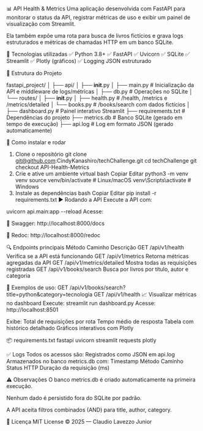 📊 API Health & Metrics
Uma aplicação desenvolvida com FastAPI para monitorar o status da API, registrar métricas de uso e exibir um painel de visualização com Streamlit.

Ela também expõe uma rota para busca de livros fictícios e grava logs estruturados e métricas de chamadas HTTP em um banco SQLite.

🔧 Tecnologias utilizadas
✅ Python 3.8+
✅ FastAPI
✅ Uvicorn
✅ SQLite
✅ Streamlit
✅ Plotly (gráficos)
✅ Logging JSON estruturado

📁 Estrutura do Projeto

fastapi_project/
│
├── api/
│   ├── __init__.py
│   ├── main.py             # Inicialização da API e middleware de logs/métricas
│   ├── db.py               # Operações no SQLite
│   └── routes/
│       ├── __init__.py
│       ├── health.py       # /health, /metrics e /metrics/detailed
│       └── books.py        # /books/search com dados fictícios
│
├── dashboard.py            # Painel interativo Streamlit
├── requirements.txt        # Dependências do projeto
├── metrics.db              # Banco SQLite (gerado em tempo de execução)
├── api.log                 # Log em formato JSON (gerado automaticamente)

🚀 Como instalar e rodar

1. Clone o repositório
git clone git@github.com:CindyKanashiro/techChallenge.git
cd techChallenge
git checkout API-Health-Metrics
3. Crie e ative um ambiente virtual
bash
Copiar
Editar
python3 -m venv venv
source venv/bin/activate     # Linux/macOS
venv\Scripts\activate        # Windows
4. Instale as dependências
bash
Copiar
Editar
pip install -r requirements.txt
▶️ Rodando a API
Execute a API com:

uvicorn api.main:app --reload
Acesse:

📘 Swagger: http://localhost:8000/docs

📘 Redoc: http://localhost:8000/redoc

🔍 Endpoints principais
Método	Caminho	Descrição
GET	/api/v1/health	Verifica se a API está funcionando
GET	/api/v1/metrics	Retorna métricas agregadas da API
GET	/api/v1/metrics/detailed	Mostra todas as requisições registradas
GET	/api/v1/books/search	Busca por livros por título, autor e categoria

📌 Exemplos de uso:
GET /api/v1/books/search?title=python&category=tecnologia
GET /api/v1/health
📈 Visualizar métricas no dashboard
Execute:
streamlit run dashboard.py
Acesse: http://localhost:8501

Exibe:
Total de requisições por rota
Tempo médio de resposta
Tabela com histórico detalhado
Gráficos interativos com Plotly

📦 requirements.txt
fastapi
uvicorn
streamlit
requests
plotly

✅ Logs
Todos os acessos são:
Registrados como JSON em api.log
Armazenados no banco metrics.db com:
Timestamp
Método
Caminho
Status HTTP
Duração da requisição (ms)

⚠️ Observações
O banco metrics.db é criado automaticamente na primeira execução.

Nenhum dado é persistido fora do SQLite por padrão.

A API aceita filtros combinados (AND) para title, author, category.

📜 Licença
MIT License © 2025 — Claudio Lavezzo Junior

